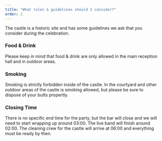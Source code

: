 ```yaml
---
title: "What rules & guidelines should I consider?"
order: 2
---
```


The castle is a historic site and has some guidelines we ask that you consider during the celebration. 

### Food & Drink

Please keep in mind that food & drink are only allowed in the main reception hall and in outdoor areas.

### Smoking

Smoking is strictly forbidden inside of the castle. In the courtyard and other outdoor areas of the castle is smoking allowed, but please be sure to dispose of your butts propertly.

### Closing Time

There is no specific end time for the party, but the bar will close and we will need to start wrapping up around 03:00. The live band will finish around 02:00. The cleaning crew for the castle will arrive at 06:00 and everything must be ready by then.